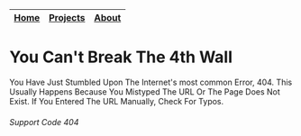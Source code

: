 [Home](/) | [Projects](/projects) | [About](/about)
|:--:|:--:|:--:|

# You Can't Break The 4th Wall
You Have Just Stumbled Upon The Internet's most common Error, 404.
This Usually Happens Because You Mistyped The URL Or The Page Does Not Exist.
If You Entered The URL Manually, Check For Typos.

###### Support Code 404